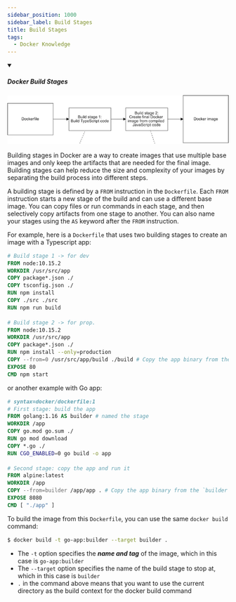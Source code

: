 ```yaml
---
sidebar_position: 1000
sidebar_label: Build Stages
title: Build Stages
tags:
  - Docker Knowledge
---
```


<!-- https://brandfolder.com/workbench/extract-text-from-image -->
<!-- ![for root](/img/interviews/angular/forroot.png) -->

<details open>
<summary><h5>Docker Build Stages</h5></summary>

![Docker Build Stages](/img/interviews/docker/build-stages.png)

Building stages in Docker are a way to create images that use multiple base images and only keep the artifacts that are needed for the final image. Building stages can help reduce the size and complexity of your images by separating the build process into different steps.

A building stage is defined by a `FROM` instruction in the `Dockerfile`. Each `FROM` instruction starts a new stage of the build and can use a different base image. You can copy files or run commands in each stage, and then selectively copy artifacts from one stage to another. You can also name your stages using the `AS` keyword after the `FROM` instruction.

For example, here is a `Dockerfile` that uses two building stages to create an image with a Typescript app:

```dockerfile
# Build stage 1 -> for dev
FROM node:10.15.2
WORKDIR /usr/src/app
COPY package*.json ./
COPY tsconfig.json ./
RUN npm install
COPY ./src ./src
RUN npm run build

# Build stage 2 -> for prop.
FROM node:10.15.2
WORKDIR /usr/src/app
COPY package*.json ./
RUN npm install --only=production
COPY --from=0 /usr/src/app/build ./build # Copy the app binary from the first stage
EXPOSE 80
CMD npm start

```

or another example with Go app:

```dockerfile
# syntax=docker/dockerfile:1
# First stage: build the app
FROM golang:1.16 AS builder # named the stage
WORKDIR /app
COPY go.mod go.sum ./
RUN go mod download
COPY *.go ./
RUN CGO_ENABLED=0 go build -o app

# Second stage: copy the app and run it
FROM alpine:latest
WORKDIR /app
COPY --from=builder /app/app . # Copy the app binary from the `builder` stage
EXPOSE 8080
CMD [ "./app" ]
```

To build the image from this `Dockerfile`, you can use the same `docker build` command:

```bash
$ docker build -t go-app:builder --target builder .
```

- The `-t` option specifies the ***name and tag*** of the image, which in this case is `go-app:builder` 
- The `--target` option specifies the name of the build stage to stop at, which in this case is `builder`
- `.` in the command above means that you want to use the current directory as the build context for the docker build command

</details>
